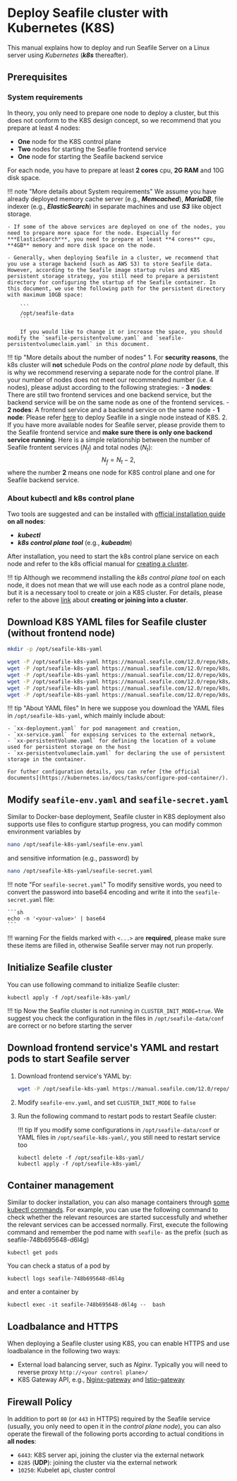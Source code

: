 # Deploy Seafile cluster with Kubernetes (K8S)

This manual explains how to deploy and run Seafile Server on a Linux server using *Kubernetes* (***k8s*** thereafter). 

## Prerequisites

### System requirements

In theory, you only need to prepare one node to deploy a cluster, but this does not conform to the K8S design concept, so we recommend that you prepare at least 4 nodes:

- **One** node for the K8S control plane
- **Two** nodes for starting the Seafile frontend service
- **One** node for starting the Seafile backend service

For each node, you have to prepare at least **2 cores** cpu, **2G RAM** and 10G disk space.

!!! note "More details about System requirements"
    We assume you have already deployed memory cache server (e.g., ***Memcached***), ***MariaDB***, file indexer (e.g., ***ElasticSearch***) in separate machines and use ***S3*** like object storage. 
    
    - If some of the above services are deployed on one of the nodes, you need to prepare more space for the node. Especially for ***ElasticSearch***, you need to prepare at least **4 cores** cpu, **4GB** memory and more disk space on the node.

    - Generally, when deploying Seafile in a cluster, we recommend that you use a storage backend (such as AWS S3) to store Seafile data. However, according to the Seafile image startup rules and K8S persistent storage strategy, you still need to prepare a persistent directory for configuring the startup of the Seafile container. In this document, we use the following path for the persistent directory with maximum 10GB space:

        ```
        /opt/seafile-data
        ```

        If you would like to change it or increase the space, you should modify the `seafile-persistentvolume.yaml` and `seafile-persistentvolumeclaim.yaml` in this document.

!!! tip "More details about the number of nodes"
    1. For **security reasons**, the k8s cluster will **not** schedule Pods on the *control plane node* by default, this is why we recommend reserving a separate node for the control plane. If your number of nodes does not meet our recommended number (i.e. 4 nodes), please adjust according to the following strategies:
        - **3 nodes**: There are still two frontend services and one backend service, but the backend service will be on the same node as one of the frontend services.
        - **2 nodes**: A frontend service and a backend service on the same node
        - **1 node**: Please refer [here](./setup_pro_by_docker.md) to deploy Seafile in a single node instead of K8S.
    2. If you have more available nodes for Seafile server, please provide them to the Seafile frontend service and **make sure there is only one backend service running**. Here is a simple relationship between the number of Seafile frontent services ($N_f$) and total nodes ($N_t$):
        $$
        N_f = N_t - 2,
        $$
        where the number **2** means one node for K8S control plane and one for Seafile backend service.

### About kubectl and k8s control plane

Two tools are suggested and can be installed with [official installation guide](https://kubernetes.io/docs/tasks/tools/) **on all nodes**:

- ***kubectl***
- ***k8s control plane tool*** (e.g., ***kubeadm***)

After installation, you need to start the k8s control plane service on each node and refer to the k8s official manual for [creating a cluster](https://kubernetes.io/docs/setup/production-environment/tools/kubeadm/create-cluster-kubeadm/).

!!! tip
    Although we recommend installing the *k8s control plane tool* on each node, it does not mean that we will use each node as a control plane node, but it is a necessary tool to create or join a K8S cluster. For details, please refer to the above [link](https://kubernetes.io/docs/setup/production-environment/tools/kubeadm/create-cluster-kubeadm/) about **creating or joining into a cluster**.

## Download K8S YAML files for Seafile cluster (without frontend node)

```sh
mkdir -p /opt/seafile-k8s-yaml

wget -P /opt/seafile-k8s-yaml https://manual.seafile.com/12.0/repo/k8s/seafile-backend-deployment.yaml
wget -P /opt/seafile-k8s-yaml https://manual.seafile.com/12.0/repo/k8s/seafile-persistentvolume.yaml
wget -P /opt/seafile-k8s-yaml https://manual.seafile.com/12.0/repo/k8s/seafile-persistentvolumeclaim.yaml
wget -P /opt/seafile-k8s-yaml https://manual.seafile.com/12.0/repo/k8s/seafile-service.yaml
wget -P /opt/seafile-k8s-yaml https://manual.seafile.com/12.0/repo/k8s/seafile-env.yaml
wget -P /opt/seafile-k8s-yaml https://manual.seafile.com/12.0/repo/k8s/seafile-secret.yaml
```

!!! tip "About YAML files"
    In here we suppose you download the YAML files in `/opt/seafile-k8s-yaml`, which mainly include about:

    - `xx-deployment.yaml` for pod management and creation, 
    - `xx-service.yaml` for exposing services to the external network, 
    - `xx-persistentVolume.yaml` for defining the location of a volume used for persistent storage on the host
    - `xx-persistentvolumeclaim.yaml` for declaring the use of persistent storage in the container.
    
    For futher configuration details, you can refer [the official documents](https://kubernetes.io/docs/tasks/configure-pod-container/).

## Modify `seafile-env.yaml` and `seafile-secret.yaml`

Similar to Docker-base deployment, Seafile cluster in K8S deployment also supports use files to configure startup progress, you can modify common environment variables by

```sh
nano /opt/seafile-k8s-yaml/seafile-env.yaml
```

and sensitive information (e.g., password) by

```sh
nano /opt/seafile-k8s-yaml/seafile-secret.yaml
```

!!! note "For `seafile-secret.yaml`"
    To modify sensitive words, you need to convert the password into base64 encoding and write it into the `seafile-secret.yaml` file:

    ```sh
    echo -n '<your-value>' | base64
    ```

!!! warning
    For the fields marked with `<...>` are **required**, please make sure these items are filled in, otherwise Seafile server may not run properly.

## Initialize Seafile cluster
You can use following command to initialize Seafile cluster:

```shell
kubectl apply -f /opt/seafile-k8s-yaml/
```

!!! tip
    Now the Seafile cluster is not running in `CLUSTER_INIT_MODE=true`. We suggest you check the configuration in the files in `/opt/seafile-data/conf` are correct or no before starting the server

## Download frontend service's YAML and restart pods to start Seafile server

1. Download frontend service's YAML by:

    ```sh
    wget -P /opt/seafile-k8s-yaml https://manual.seafile.com/12.0/repo/k8s/seafile-frontend-deployment.yaml
    ```

2. Modify `seafile-env.yaml`, and set `CLUSTER_INIT_MODE` to `false`

3. Run the following command to restart pods to restart Seafile cluster:

    !!! tip
        If you modify some configurations in `/opt/seafile-data/conf` or YAML files in `/opt/seafile-k8s-yaml/`, you still need to restart service too

    ```shell
    kubectl delete -f /opt/seafile-k8s-yaml/
    kubectl apply -f /opt/seafile-k8s-yaml/
    ```

## Container management

Similar to docker installation, you can also manage containers through [some kubectl commands](https://kubernetes.io/docs/reference/kubectl/#operations). For example, you can use the following command to check whether the relevant resources are started successfully and whether the relevant services can be accessed normally. First, execute the following command and remember the pod name with `seafile-` as the prefix (such as seafile-748b695648-d6l4g)

```shell
kubectl get pods
```

You can check a status of a pod by 

```shell
kubectl logs seafile-748b695648-d6l4g
```

and enter a container by

```shell
kubectl exec -it seafile-748b695648-d6l4g --  bash
```

## Loadbalance and HTTPS

When deploying a Seafile cluster using K8S, you can enable HTTPS and use loadbalance in the following two ways:

- External load balancing server, such as *Nginx*. Typically you will need to reverse proxy `http://<your control plane>/`
- K8S Gateway API, e.g., [Nginx-gateway](https://docs.nginx.com/nginx-gateway-fabric/installation/installing-ngf/manifests/) and [Istio-gateway](https://istio.io/latest/docs/tasks/traffic-management/ingress/gateway-api/)

## Firewall Policy

In addition to port `80` (or `443` in HTTPS) required by the Seafile service (usually, you only need to open it in the *control plane node*), you can also operate the firewall of the following ports according to actual conditions in **all nodes**:

- `6443`: K8S server api, joining the cluster via the external network
- `8285` (**UDP**): joining the cluster via the external network
- `10250`: Kubelet api, cluster control

